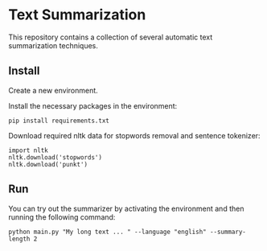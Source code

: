 # Text Summarization

This repository contains a collection of several automatic text summarization techniques.

## Install

Create a new environment.

Install the necessary packages in the environment:
```
pip install requirements.txt
```

Download required nltk data for stopwords removal and sentence tokenizer:
```
import nltk
nltk.download('stopwords')
nltk.download('punkt')
```

## Run

You can try out the summarizer by activating the environment and then running the following command:
```
python main.py "My long text ... " --language "english" --summary-length 2
```